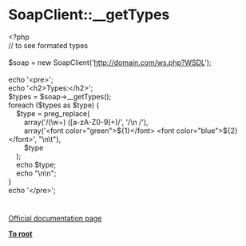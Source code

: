 # SoapClient::__getTypes




<div class="phpcode"><span class="html">
<span class="default">&lt;?php<br></span><span class="comment">// to see formated types<br><br></span><span class="default">$soap </span><span class="keyword">= new </span><span class="default">SoapClient</span><span class="keyword">(</span><span class="string">&apos;<a href="http://domain.com/ws.php?WSDL" rel="nofollow" target="_blank">http://domain.com/ws.php?WSDL</a>&apos;</span><span class="keyword">);<br><br>echo </span><span class="string">&apos;&lt;pre&gt;&apos;</span><span class="keyword">;<br>echo </span><span class="string">&apos;&lt;h2&gt;Types:&lt;/h2&gt;&apos;</span><span class="keyword">;<br></span><span class="default">$types </span><span class="keyword">= </span><span class="default">$soap</span><span class="keyword">-&gt;</span><span class="default">__getTypes</span><span class="keyword">();<br>foreach (</span><span class="default">$types </span><span class="keyword">as </span><span class="default">$type</span><span class="keyword">) {<br>&#xA0; &#xA0; </span><span class="default">$type </span><span class="keyword">= </span><span class="default">preg_replace</span><span class="keyword">(<br>&#xA0; &#xA0; &#xA0; &#xA0; array(</span><span class="string">&apos;/(\w+) ([a-zA-Z0-9]+)/&apos;</span><span class="keyword">, </span><span class="string">&apos;/\n /&apos;</span><span class="keyword">),<br>&#xA0; &#xA0; &#xA0; &#xA0; array(</span><span class="string">&apos;&lt;font color=&quot;green&quot;&gt;${1}&lt;/font&gt; &lt;font color=&quot;blue&quot;&gt;${2}&lt;/font&gt;&apos;</span><span class="keyword">, </span><span class="string">&quot;\n\t&quot;</span><span class="keyword">),<br>&#xA0; &#xA0; &#xA0; &#xA0; </span><span class="default">$type<br>&#xA0; &#xA0; </span><span class="keyword">);<br>&#xA0; &#xA0; echo </span><span class="default">$type</span><span class="keyword">;<br>&#xA0; &#xA0; echo </span><span class="string">&quot;\n\n&quot;</span><span class="keyword">;<br>}<br>echo </span><span class="string">&apos;&lt;/pre&gt;&apos;</span><span class="keyword">;</span>
</span>
</div>
  

#

[Official documentation page](https://www.php.net/manual/en/soapclient.gettypes.php)

**[To root](/README.md)**